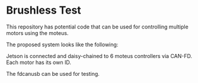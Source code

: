 # Brushless Test

This repository has potential code that can be used for controlling multiple motors using the moteus.

The proposed system looks like the following:

Jetson is connected and daisy-chained to 6 moteus controllers via CAN-FD. Each motor has its own ID.

The fdcanusb can be used for testing.